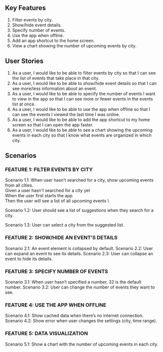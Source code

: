 ## Key Features
1. Filter events by city.
2. Show/hide event details.
3. Specify number of events.
4. Use the app when offline.
5. Add an app shortcut to the home screen.
6. View a chart showing the number of upcoming events by city.

## User Stories

1. As a user, I would like to be able to filter events by city so that I can see the list of events that take place in that city.
2. As a user, I would like to be able to show/hide event details so that I can see more/less information about an event.
3. As a user, I would like to be able to specify the number of events I want to view in the app so that I can see more or fewer events in the events list at once.
4. As a user, I would like to be able to use the app when offline so that I can see the events I viewed the last time I was online.
5. As a user, I would like to be able to add the app shortcut to my home screen so that I can open the app faster.
6. As a user, I would like to be able to see a chart showing the upcoming events in each city so that I know what events are organized in which city.

## Scenarios
### FEATURE 1: FILTER EVENTS BY CITY
Scenario 1.1: When user hasn’t searched for a city, show upcoming events from all cities.  \
Given a user hasn't searched for a city yet  \
When the user first starts the app  \
Then the user will see a list of all upcoming events  \

Scenario 1.2: User should see a list of suggestions when they search for a city.


Scenario 1.3: User can select a city from the suggested list.

### FEATURE 2: SHOW/HIDE AN EVENT’S DETAILS
Scenario 2.1: An event element is collapsed by default.
Scenario 2.2: User can expand an event to see its details.
Scenario 2.3: User can collapse an event to hide its details.

### FEATURE 3: SPECIFY NUMBER OF EVENTS
Scenario 3.1: When user hasn’t specified a number, 32 is the default number.
Scenario 3.2: User can change the number of events they want to see.

### FEATURE 4: USE THE APP WHEN OFFLINE
Scenario 4.1: Show cached data when there’s no internet connection.
Scenario 4.2: Show error when user changes the settings (city, time range).

### FEATURE 5: DATA VISUALIZATION
Scenario 5.1: Show a chart with the number of upcoming events in each city.